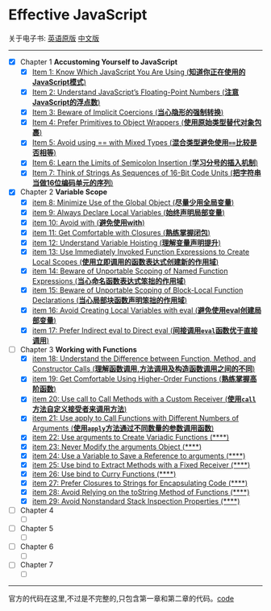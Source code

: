 # Effective JavaScript

关于电子书: [英语原版][1] [中文版][2]

------
+ [x] Chapter 1 **Accustoming Yourself to JavaScript**
    - [x] [Item 1: Know Which JavaScript You Are Using (**知道你正在使用的JavaScript模式**)](chapter-1/know-which-javascript-you-are-using.md) 
    - [x] [Item 2: Understand JavaScript’s Floating-Point Numbers (**注意JavaScript的浮点数**)](chapter-1/understand-javascript’s-floating-point-numbers.md) 
    - [x] [Item 3: Beware of Implicit Coercions (**当心隐形的强制转换**)](chapter-1/beware-of-implicit-coercions.md) 
    - [x] [Item 4: Prefer Primitives to Object Wrappers (**使用原始类型替代对象包裹**)](chapter-1/prefer-primitives-to-object-wrappers.md) 
    - [x] [Item 5: Avoid using == with Mixed Types (**混合类型避免使用`==`比较是否相等**)](chapter-1/avoid-using-not-strict-equality-with-mixed-types.md) 
    - [x] [Item 6: Learn the Limits of Semicolon Insertion (**学习分号的插入机制**)](chapter-1/learn-the-limits-of-semicolon-insertion.md) 
    - [x] [Item 7: Think of Strings As Sequences of 16-Bit Code Units (**把字符串当做16位编码单元的序列**)](chapter-1/think-of-strings-as-sequences-of-16-bit-code-units.md) 
+ [x] Chapter 2 **Variable Scope**
    - [x] [item 8: Minimize Use of the Global Object (**尽量少用全局变量**)](chapter-2/minimize-use-of-the-global-object.md)    
    - [x] [item 9: Always Declare Local Variables (**始终声明局部变量**)](chapter-2/always-declare-local-variables.md)    
    - [x] [item 10: Avoid with (**避免使用with**)](chapter-2/avoid-with.md)    
    - [x] [item 11: Get Comfortable with Closures (**熟练掌握闭包**)](chapter-2/get-comfortable-with-closures.md)    
    - [x] [item 12: Understand Variable Hoisting (**理解变量声明提升**)](chapter-2/understand-variable-hoisting.md)    
    - [x] [item 13: Use Immediately Invoked Function Expressions to Create Local Scopes (**使用立即调用的函数表达式创建新的作用域**)](chapter-2/use-immediately-invoked-function-expressions-to-create-local-scopes.md)    
    - [x] [item 14: Beware of Unportable Scoping of Named Function Expressions (**当心命名函数表达式笨拙的作用域**)](chapter-2/beware-of-unportable-scoping-of-named-function-expressions.md)    
    - [x] [item 15: Beware of Unportable Scoping of Block-Local Function Declarations (**当心局部块函数声明笨拙的作用域**)](chapter-2/beware-of-unportable-scoping-of-block-local-function-declarations.md)    
    - [x] [item 16: Avoid Creating Local Variables with eval (**避免使用eval创建局部变量**)](chapter-2/avoid-creating-local-variables-with-eval.md)    
    - [x] [item 17: Prefer Indirect eval to Direct eval (**间接调用`eval`函数优于直接调用**)](chapter-2/prefer-indirect-eval-to-direct-eval.md)    
+ [ ] Chapter 3 **Working with Functions**
    - [x] [item 18: Understand the Difference between Function, Method, and Constructor Calls (**理解函数调用,方法调用及构造函数调用之间的不同**)](chapter-3/understand-the-difference-between-function-method-and-constructor-calls.md) 
    - [x] [item 19: Get Comfortable Using Higher-Order Functions (**熟练掌握高阶函数**)](chapter-3/get-comfortable-using-higher-order-functions.md) 
    - [x] [item 20: Use call to Call Methods with a Custom Receiver (**使用`call`方法自定义接受者来调用方法**)](chapter-3/use-call-to-call-methods-with-a-custom-receiver.md) 
    - [x] [item 21: Use apply to Call Functions with Different Numbers of Arguments (**使用`apply`方法通过不同数量的参数调用函数**)](chapter-3/use-apply-to-call-functions-with-different-numbers-of-arguments.md) 
    - [x] [item 22: Use arguments to Create Variadic Functions (****)](chapter-3/use-arguments-to-create-variadic-functions.md) 
    - [x] [item 23: Never Modify the arguments Object (****)](chapter-3/never-modify-the-arguments-object.md) 
    - [x] [item 24: Use a Variable to Save a Reference to arguments (****)](chapter-3/use-a-variable-to-save-a-reference-to-arguments.md) 
    - [x] [item 25: Use bind to Extract Methods with a Fixed Receiver (****)](chapter-3/use-bind-to-extract-methods-with-a-fixed-receiver.md) 
    - [x] [item 26: Use bind to Curry Functions (****)](chapter-3/use-bind-to-curry-functions.md) 
    - [x] [item 27: Prefer Closures to Strings for Encapsulating Code (****)](chapter-3/prefer-closures-to-strings-for-encapsulating-code.md) 
    - [x] [item 28: Avoid Relying on the toString Method of Functions (****)](chapter-3/avoid-relying-on-the-toString-method-of-functions.md) 
    - [x] [item 29: Avoid Nonstandard Stack Inspection Properties (****)](chapter-3/avoid-nonstandard-stack-inspection-properties.md) 
+ [ ] Chapter 4
    - [ ] []()    
+ [ ] Chapter 5
    - [ ] []()
+ [ ] Chapter 6
    - [ ] []()    
+ [ ] Chapter 7
    - [ ] []() 
       
------
官方的代码在这里,不过是不完整的,只包含第一章和第二章的代码。[code](https://github.com/effectivejs/code)



[1]:http://o8qt8c0nf.bkt.clouddn.com/%5BEffective%20JavaScript%2068%20Specific%20Ways%20to%20Harness%20the%20Power%20of%20JavaScript%20%28Effective%20Software%20Development%20Series%29%20by%20David%20Herman%20-%202013%5D.pdf
[2]:http://o8qt8c0nf.bkt.clouddn.com/Effective%20JavaScript%EF%BC%9A%E7%BC%96%E5%86%99%E9%AB%98%E8%B4%A8%E9%87%8FJavaScript%E4%BB%A3%E7%A0%81%E7%9A%8468%E4%B8%AA%E6%9C%89%E6%95%88%E6%96%B9%E6%B3%95%EF%BC%88%E5%B8%A6%E4%B9%A6%E7%AD%BE%E4%B8%AD%E6%96%87%E6%89%AB%E6%8F%8F%E7%89%88%EF%BC%89.pdf
    
    
    
    
    
    
    
    
    
    
    